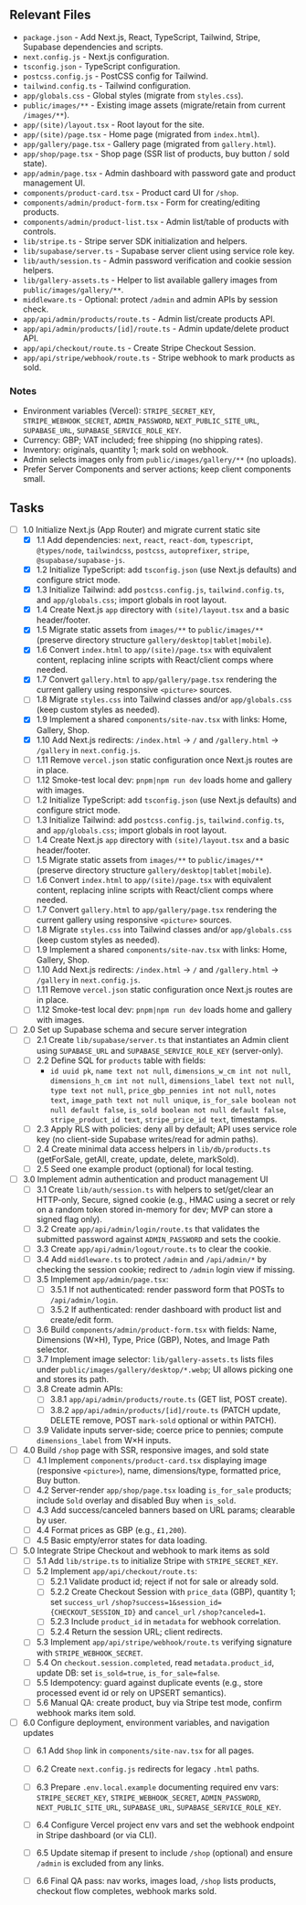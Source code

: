 ## Relevant Files

- `package.json` - Add Next.js, React, TypeScript, Tailwind, Stripe, Supabase dependencies and scripts.
- `next.config.js` - Next.js configuration.
- `tsconfig.json` - TypeScript configuration.
- `postcss.config.js` - PostCSS config for Tailwind.
- `tailwind.config.ts` - Tailwind configuration.
- `app/globals.css` - Global styles (migrate from `styles.css`).
- `public/images/**` - Existing image assets (migrate/retain from current `/images/**`).
- `app/(site)/layout.tsx` - Root layout for the site.
- `app/(site)/page.tsx` - Home page (migrated from `index.html`).
- `app/gallery/page.tsx` - Gallery page (migrated from `gallery.html`).
- `app/shop/page.tsx` - Shop page (SSR list of products, buy button / sold state).
- `app/admin/page.tsx` - Admin dashboard with password gate and product management UI.
- `components/product-card.tsx` - Product card UI for `/shop`.
- `components/admin/product-form.tsx` - Form for creating/editing products.
- `components/admin/product-list.tsx` - Admin list/table of products with controls.
- `lib/stripe.ts` - Stripe server SDK initialization and helpers.
- `lib/supabase/server.ts` - Supabase server client using service role key.
- `lib/auth/session.ts` - Admin password verification and cookie session helpers.
- `lib/gallery-assets.ts` - Helper to list available gallery images from `public/images/gallery/**`.
- `middleware.ts` - Optional: protect `/admin` and admin APIs by session check.
- `app/api/admin/products/route.ts` - Admin list/create products API.
- `app/api/admin/products/[id]/route.ts` - Admin update/delete product API.
- `app/api/checkout/route.ts` - Create Stripe Checkout Session.
- `app/api/stripe/webhook/route.ts` - Stripe webhook to mark products as sold.

### Notes

- Environment variables (Vercel): `STRIPE_SECRET_KEY`, `STRIPE_WEBHOOK_SECRET`, `ADMIN_PASSWORD`, `NEXT_PUBLIC_SITE_URL`, `SUPABASE_URL`, `SUPABASE_SERVICE_ROLE_KEY`.
- Currency: GBP; VAT included; free shipping (no shipping rates).
- Inventory: originals, quantity 1; mark sold on webhook.
- Admin selects images only from `public/images/gallery/**` (no uploads).
- Prefer Server Components and server actions; keep client components small.

## Tasks

- [ ] 1.0 Initialize Next.js (App Router) and migrate current static site
  - [x] 1.1 Add dependencies: `next`, `react`, `react-dom`, `typescript`, `@types/node`, `tailwindcss`, `postcss`, `autoprefixer`, `stripe`, `@supabase/supabase-js`.
  - [x] 1.2 Initialize TypeScript: add `tsconfig.json` (use Next.js defaults) and configure strict mode.
  - [x] 1.3 Initialize Tailwind: add `postcss.config.js`, `tailwind.config.ts`, and `app/globals.css`; import globals in root layout.
  - [x] 1.4 Create Next.js `app` directory with `(site)/layout.tsx` and a basic header/footer.
  - [x] 1.5 Migrate static assets from `images/**` to `public/images/**` (preserve directory structure `gallery/desktop|tablet|mobile`).
  - [x] 1.6 Convert `index.html` to `app/(site)/page.tsx` with equivalent content, replacing inline scripts with React/client comps where needed.
  - [x] 1.7 Convert `gallery.html` to `app/gallery/page.tsx` rendering the current gallery using responsive `<picture>` sources.
  - [ ] 1.8 Migrate `styles.css` into Tailwind classes and/or `app/globals.css` (keep custom styles as needed).
  - [x] 1.9 Implement a shared `components/site-nav.tsx` with links: Home, Gallery, Shop.
  - [x] 1.10 Add Next.js redirects: `/index.html` -> `/` and `/gallery.html` -> `/gallery` in `next.config.js`.
  - [ ] 1.11 Remove `vercel.json` static configuration once Next.js routes are in place.
  - [ ] 1.12 Smoke-test local dev: `pnpm|npm run dev` loads home and gallery with images.
  - [ ] 1.2 Initialize TypeScript: add `tsconfig.json` (use Next.js defaults) and configure strict mode.
  - [ ] 1.3 Initialize Tailwind: add `postcss.config.js`, `tailwind.config.ts`, and `app/globals.css`; import globals in root layout.
  - [ ] 1.4 Create Next.js `app` directory with `(site)/layout.tsx` and a basic header/footer.
  - [ ] 1.5 Migrate static assets from `images/**` to `public/images/**` (preserve directory structure `gallery/desktop|tablet|mobile`).
  - [ ] 1.6 Convert `index.html` to `app/(site)/page.tsx` with equivalent content, replacing inline scripts with React/client comps where needed.
  - [ ] 1.7 Convert `gallery.html` to `app/gallery/page.tsx` rendering the current gallery using responsive `<picture>` sources.
  - [ ] 1.8 Migrate `styles.css` into Tailwind classes and/or `app/globals.css` (keep custom styles as needed).
  - [ ] 1.9 Implement a shared `components/site-nav.tsx` with links: Home, Gallery, Shop.
  - [ ] 1.10 Add Next.js redirects: `/index.html` -> `/` and `/gallery.html` -> `/gallery` in `next.config.js`.
  - [ ] 1.11 Remove `vercel.json` static configuration once Next.js routes are in place.
  - [ ] 1.12 Smoke-test local dev: `pnpm|npm run dev` loads home and gallery with images.

- [ ] 2.0 Set up Supabase schema and secure server integration
  - [ ] 2.1 Create `lib/supabase/server.ts` that instantiates an Admin client using `SUPABASE_URL` and `SUPABASE_SERVICE_ROLE_KEY` (server-only).
  - [ ] 2.2 Define SQL for `products` table with fields:
    - `id uuid pk`, `name text not null`, `dimensions_w_cm int not null`, `dimensions_h_cm int not null`, `dimensions_label text not null`, `type text not null`, `price_gbp_pennies int not null`, `notes text`, `image_path text not null unique`, `is_for_sale boolean not null default false`, `is_sold boolean not null default false`, `stripe_product_id text`, `stripe_price_id text`, timestamps.
  - [ ] 2.3 Apply RLS with policies: deny all by default; API uses service role key (no client-side Supabase writes/read for admin paths).
  - [ ] 2.4 Create minimal data access helpers in `lib/db/products.ts` (getForSale, getAll, create, update, delete, markSold).
  - [ ] 2.5 Seed one example product (optional) for local testing.

- [ ] 3.0 Implement admin authentication and product management UI
  - [ ] 3.1 Create `lib/auth/session.ts` with helpers to set/get/clear an HTTP-only, Secure, signed cookie (e.g., HMAC using a secret or rely on a random token stored in-memory for dev; MVP can store a signed flag only).
  - [ ] 3.2 Create `app/api/admin/login/route.ts` that validates the submitted password against `ADMIN_PASSWORD` and sets the cookie.
  - [ ] 3.3 Create `app/api/admin/logout/route.ts` to clear the cookie.
  - [ ] 3.4 Add `middleware.ts` to protect `/admin` and `/api/admin/*` by checking the session cookie; redirect to `/admin` login view if missing.
  - [ ] 3.5 Implement `app/admin/page.tsx`:
    - [ ] 3.5.1 If not authenticated: render password form that POSTs to `/api/admin/login`.
    - [ ] 3.5.2 If authenticated: render dashboard with product list and create/edit form.
  - [ ] 3.6 Build `components/admin/product-form.tsx` with fields: Name, Dimensions (W×H), Type, Price (GBP), Notes, and Image Path selector.
  - [ ] 3.7 Implement image selector: `lib/gallery-assets.ts` lists files under `public/images/gallery/desktop/*.webp`; UI allows picking one and stores its path.
  - [ ] 3.8 Create admin APIs:
    - [ ] 3.8.1 `app/api/admin/products/route.ts` (GET list, POST create).
    - [ ] 3.8.2 `app/api/admin/products/[id]/route.ts` (PATCH update, DELETE remove, POST `mark-sold` optional or within PATCH).
  - [ ] 3.9 Validate inputs server-side; coerce price to pennies; compute `dimensions_label` from W×H inputs.

- [ ] 4.0 Build `/shop` page with SSR, responsive images, and sold state
  - [ ] 4.1 Implement `components/product-card.tsx` displaying image (responsive `<picture>`), name, dimensions/type, formatted price, Buy button.
  - [ ] 4.2 Server-render `app/shop/page.tsx` loading `is_for_sale` products; include `Sold` overlay and disabled Buy when `is_sold`.
  - [ ] 4.3 Add success/canceled banners based on URL params; clearable by user.
  - [ ] 4.4 Format prices as GBP (e.g., `£1,200`).
  - [ ] 4.5 Basic empty/error states for data loading.

- [ ] 5.0 Integrate Stripe Checkout and webhook to mark items as sold
  - [ ] 5.1 Add `lib/stripe.ts` to initialize Stripe with `STRIPE_SECRET_KEY`.
  - [ ] 5.2 Implement `app/api/checkout/route.ts`:
    - [ ] 5.2.1 Validate product id; reject if not for sale or already sold.
    - [ ] 5.2.2 Create Checkout Session with `price_data` (GBP), quantity 1; set `success_url` `/shop?success=1&session_id={CHECKOUT_SESSION_ID}` and `cancel_url` `/shop?canceled=1`.
    - [ ] 5.2.3 Include `product_id` in `metadata` for webhook correlation.
    - [ ] 5.2.4 Return the session URL; client redirects.
  - [ ] 5.3 Implement `app/api/stripe/webhook/route.ts` verifying signature with `STRIPE_WEBHOOK_SECRET`.
  - [ ] 5.4 On `checkout.session.completed`, read `metadata.product_id`, update DB: set `is_sold=true`, `is_for_sale=false`.
  - [ ] 5.5 Idempotency: guard against duplicate events (e.g., store processed event id or rely on UPSERT semantics).
  - [ ] 5.6 Manual QA: create product, buy via Stripe test mode, confirm webhook marks item sold.

- [ ] 6.0 Configure deployment, environment variables, and navigation updates
  - [ ] 6.1 Add `Shop` link in `components/site-nav.tsx` for all pages.
  - [ ] 6.2 Create `next.config.js` redirects for legacy `.html` paths.
  - [ ] 6.3 Prepare `.env.local.example` documenting required env vars: `STRIPE_SECRET_KEY`, `STRIPE_WEBHOOK_SECRET`, `ADMIN_PASSWORD`, `NEXT_PUBLIC_SITE_URL`, `SUPABASE_URL`, `SUPABASE_SERVICE_ROLE_KEY`.
  - [ ] 6.4 Configure Vercel project env vars and set the webhook endpoint in Stripe dashboard (or via CLI).
  - [ ] 6.5 Update sitemap if present to include `/shop` (optional) and ensure `/admin` is excluded from any links.
  - [ ] 6.6 Final QA pass: nav works, images load, `/shop` lists products, checkout flow completes, webhook marks sold.



